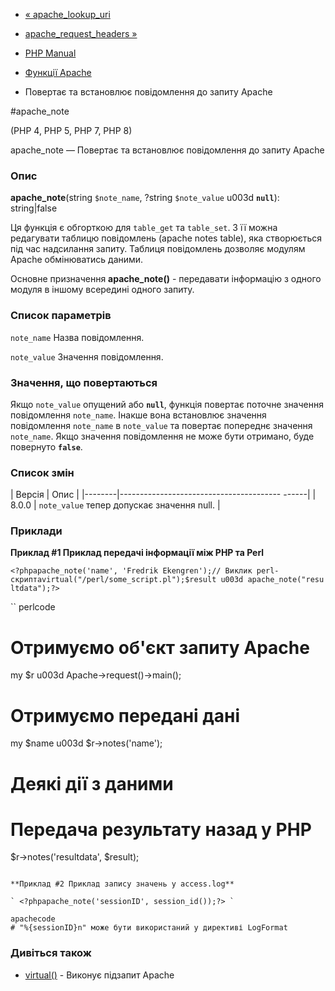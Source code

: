 - [« apache_lookup_uri](function.apache-lookup-uri.md)
- [apache_request_headers »](function.apache-request-headers.md)

- [PHP Manual](index.md)
- [Функції Apache](ref.apache.md)
- Повертає та встановлює повідомлення до запиту Apache

#apache_note

(PHP 4, PHP 5, PHP 7, PHP 8)

apache_note — Повертає та встановлює повідомлення до запиту Apache

### Опис

**apache_note**(string `$note_name`, ?string `$note_value` u003d
**`null`**): string\|false

Ця функція є обгорткою для `table_get` та `table_set`. З її
можна редагувати таблицю повідомлень (apache notes table),
яка створюється під час надсилання запиту. Таблиця повідомлень
дозволяє модулям Apache обмінюватись даними.

Основне призначення **apache_note()** - передавати інформацію з одного
модуля в іншому всередині одного запиту.

### Список параметрів

`note_name`
Назва повідомлення.

`note_value`
Значення повідомлення.

### Значення, що повертаються

Якщо `note_value` опущений або **`null`**, функція повертає поточне
значення повідомлення `note_name`. Інакше вона встановлює
значення повідомлення `note_name` в `note_value` та повертає попереднє
значення `note_name`. Якщо значення повідомлення не може бути отримано,
буде повернуто **`false`**.

### Список змін

| Версія | Опис |
|--------|---------------------------------------- ------|
| 8.0.0 | `note_value` тепер допускає значення null. |

### Приклади

**Приклад #1 Приклад передачі інформації між PHP та Perl**

` <?phpapache_note('name', 'Fredrik Ekengren');// Виклик perl-скриптаvirtual("/perl/some_script.pl");$result u003d apache_note("resultdata");?> `

`` perlcode
# Отримуємо об'єкт запиту Apache
my $r u003d Apache->request()->main();

# Отримуємо передані дані
my $name u003d $r->notes('name');

# Деякі дії з даними

# Передача результату назад у PHP
$r->notes('resultdata', $result);
````

**Приклад #2 Приклад запису значень у access.log**

` <?phpapache_note('sessionID', session_id());?> `

apachecode
# "%{sessionID}n" може бути використаний у директиві LogFormat
````

### Дивіться також

- [virtual()](function.virtual.md) - Виконує підзапит Apache
